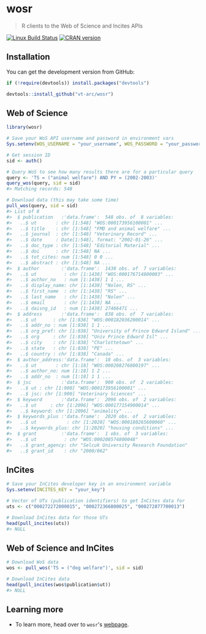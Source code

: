 wosr
================

> R clients to the Web of Science and Incites APIs

[![Linux Build Status](https://travis-ci.org/vt-arc/wosr.svg?branch=master)](https://travis-ci.org/vt-arc/wosr) [![CRAN version](http://www.r-pkg.org/badges/version/wosr)](https://cran.r-project.org/package=wosr)

Installation
------------

You can get the development version from GitHub:

``` r
if (!require(devtools)) install.packages("devtools")

devtools::install_github("vt-arc/wosr")
```

Web of Science
--------------

``` r
library(wosr)

# Save your WoS API username and password in environment vars
Sys.setenv(WOS_USERNAME = "your_username", WOS_PASSWORD = "your_password")

# Get session ID
sid <- auth()
```

``` r
# Query WoS to see how many results there are for a particular query
query <- 'TS = ("animal welfare") AND PY = (2002-2003)'
query_wos(query, sid = sid)
#> Matching records: 548
```

``` r
# Download data (this may take some time)
pull_wos(query, sid = sid)
#> List of 8
#>  $ publication   :'data.frame':  548 obs. of  8 variables:
#>   ..$ ut       : chr [1:548] "WOS:000173956100001" ...
#>   ..$ title    : chr [1:548] "FMD and animal welfare" ...
#>   ..$ journal  : chr [1:548] "Veterinary Record" ...
#>   ..$ date     : Date[1:548], format: "2002-01-26" ...
#>   ..$ doc_type : chr [1:548] "Editorial Material" ...
#>   ..$ doi      : chr [1:548] NA ...
#>   ..$ tot_cites: num [1:548] 0 0 ...
#>   ..$ abstract : chr [1:548] NA ...
#>  $ author        :'data.frame':  1438 obs. of  7 variables:
#>   ..$ ut          : chr [1:1438] "WOS:000176714800003" ...
#>   ..$ author_no   : num [1:1438] 1 1 ...
#>   ..$ display_name: chr [1:1438] "Nolen, RS" ...
#>   ..$ first_name  : chr [1:1438] "RS" ...
#>   ..$ last_name   : chr [1:1438] "Nolen" ...
#>   ..$ email       : chr [1:1438] NA ...
#>   ..$ daisng_id   : num [1:1438] 27466471 ...
#>  $ address       :'data.frame':  838 obs. of  7 variables:
#>   ..$ ut      : chr [1:838] "WOS:000182036200014" ...
#>   ..$ addr_no : num [1:838] 1 1 ...
#>   ..$ org_pref: chr [1:838] "University of Prince Edward Island" ...
#>   ..$ org     : chr [1:838] "Univ Prince Edward Isl" ...
#>   ..$ city    : chr [1:838] "Charlottetown" ...
#>   ..$ state   : chr [1:838] "PE" ...
#>   ..$ country : chr [1:838] "Canada" ...
#>  $ author_address:'data.frame':  18 obs. of  3 variables:
#>   ..$ ut       : chr [1:18] "WOS:000208276800197" ...
#>   ..$ author_no: num [1:18] 1 2 ...
#>   ..$ addr_no  : num [1:18] 1 1 ...
#>  $ jsc           :'data.frame':  900 obs. of  2 variables:
#>   ..$ ut : chr [1:900] "WOS:000173956100001" ...
#>   ..$ jsc: chr [1:900] "Veterinary Sciences" ...
#>  $ keyword       :'data.frame':  2096 obs. of  2 variables:
#>   ..$ ut     : chr [1:2096] "WOS:000177154900014" ...
#>   ..$ keyword: chr [1:2096] "animality" ...
#>  $ keywords_plus :'data.frame':  2020 obs. of  2 variables:
#>   ..$ ut           : chr [1:2020] "WOS:000180265600060" ...
#>   ..$ keywords_plus: chr [1:2020] "housing conditions" ...
#>  $ grant         :'data.frame':  1 obs. of  3 variables:
#>   ..$ ut          : chr "WOS:000208574800048"
#>   ..$ grant_agency: chr "Selcuk University Research Foundation"
#>   ..$ grant_id    : chr "2000/062"
```

InCites
-------

``` r
# Save your InCites developer key in an environment variable
Sys.setenv(INCITES_KEY = "your_key")
```

``` r
# Vector of UTs (publication identifiers) to get InCites data for
uts <- c("000272272000015", "000272366800025", "000272877700013")

# Download InCites data for those UTs
head(pull_incites(uts))
#> NULL
```

Web of Science and InCites
--------------------------

``` r
# Download WoS data
wos <- pull_wos('TS = ("dog welfare")', sid = sid)

# Download InCites data
head(pull_incites(wos$publication$ut))
#> NULL
```

Learning more
-------------

-   To learn more, head over to `wosr`'s [webpage](https://vt-arc.github.io/wosr/index.html).
